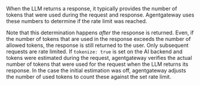When the LLM returns a response, it typically provides the number of tokens that were used during the request and response. Agentgateway uses these numbers to determine if the rate limit was reached. 

Note that this determination happens _after_ the response is returned. Even, if the number of tokens that are used in the response exceeds the number of allowed tokens, the response is still returned to the user. Only subsequent requests are rate limited. If `tokenize: true` is set on the AI backend and tokens were estimated during the request, agentgateway verifies the actual number of tokens that were used for the request when the LLM returns its response. In the case the initial estimation was off, agentgateway adjusts the number of used tokens to count these against the set rate limit. 